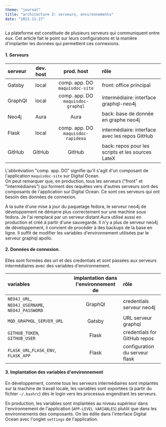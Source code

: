 ```yaml
---
theme: "journal"
title: "architecture 3: serveurs, environnements"
date: "2021-11-27"
---
```

La plateforme est constituée de plusieurs serveurs qui communiquent entre eux. Cet article fait le point sur leurs configurations et la manière d'implanter les données qui permettent ces connexions.

#### 1. Serveurs

| serveur | dev. host   | prod. host    | rôle                              |
| :----   | :---------: |:------------: | :-------------------------------- |
| Gatsby  | local       | comp. app. DO  `maquisdoc-site` | front: office principal |
| GraphQl | local       | comp. app. DO `maquisdoc-graphql` | intermédiaire: interface graphql-neo4j |
| Neo4j   | Aura        | Aura          | back: base de donnée en graphe neo4j |
| Flask   | local       | comp. app. DO `maquisdoc-rapidexo` | intermédiaire: interface avec les repos GitHub |
| GitHub   | GitHub     | GitHub | back: repos pour les scripts et les sources LateX |

L'abbréviation "comp. app. DO" signifie qu'il s'agit d'un composant de l'application `maquisdoc-site` sur Digital Ocean.   
On peut remarquer que, en production, tous les serveurs ("front" et "intermédiaires") qui forment des requêtes vers d'autres serveurs sont des composants de l'application sur Digital Ocean. Ce sont ces serveurs qui ont besoin des données de connexion.
 
 À la suite d'une mise à jour du paquetage fedora, le serveur neo4j de développement ne démarre plus correctement sur une machine sous fedora. 
 Je l'ai remplacé par un serveur distant Aura utilisé aussi en production et créé à partir d'une sauvegarde. Il n'y a plus de serveur neo4j de développement, il convient de procéder à des backups de la base en ligne. Il suffit de modifier les variables d'environnement utilisées par le serveur graphql apollo.

 #### 2. Données de connexion.
 Elles sont formées des url et des credentials et sont passées aux serveurs intermédiaires avec des variables d'environnement.
 
 | variables | implantation dans l'environnement de | rôle |
 | :-------- | :-----------:| :----- |
 | `NEO4J_URL`, `NEO4J_USERNAME`, `NEO4J_PASSWORD` | GraphQl | credentials serveur neo4j |
 | `MQD_GRAPHQL_SERVER_URL` | Gatsby | URL serveur graphql |
 | `GITHUB_TOKEN`, `GITHUB_USER` | Flask | credentials for GitHub repos |
 | `FLASK_URL`,`FLASK_ENV`, `FLASK_APP`| Flask | configuration du serveur flask |

 #### 3. Implantation des variables d'environnement
 En développement, comme tous les serveurs intermédiaires sont implantés sur la machine de travail locale, les variables sont exportées (à partir du fichier `~/.bashrc`) dès le login vers les processus engendrant les serveurs.  
 
En production, les variables sont implantées au niveau supérieur dans l'environnement de l'application (`APP-LEVEL VARIABLES`) plutôt que dans les environnements des composants. On les édite dans l'interface Digital Ocean avec l'onglet `settings` de l'application. 
